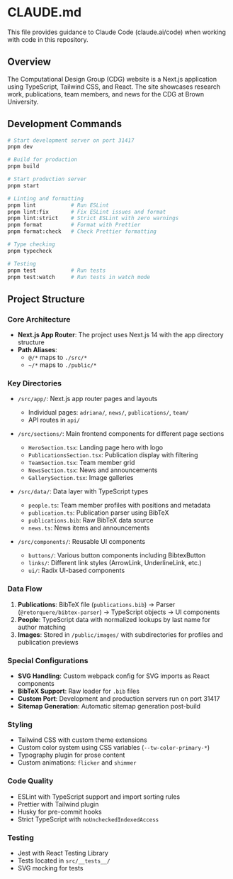# CLAUDE.md

This file provides guidance to Claude Code (claude.ai/code) when working with code in this repository.

## Overview

The Computational Design Group (CDG) website is a Next.js application using TypeScript, Tailwind CSS, and React. The site showcases research work, publications, team members, and news for the CDG at Brown University.

## Development Commands

```bash
# Start development server on port 31417
pnpm dev

# Build for production
pnpm build

# Start production server
pnpm start

# Linting and formatting
pnpm lint           # Run ESLint
pnpm lint:fix       # Fix ESLint issues and format
pnpm lint:strict    # Strict ESLint with zero warnings
pnpm format         # Format with Prettier
pnpm format:check   # Check Prettier formatting

# Type checking
pnpm typecheck

# Testing
pnpm test           # Run tests
pnpm test:watch     # Run tests in watch mode
```

## Project Structure

### Core Architecture

- **Next.js App Router**: The project uses Next.js 14 with the app directory structure
- **Path Aliases**:
  - `@/*` maps to `./src/*`
  - `~/*` maps to `./public/*`

### Key Directories

- `/src/app/`: Next.js app router pages and layouts
  - Individual pages: `adriana/`, `news/`, `publications/`, `team/`
  - API routes in `api/`
- `/src/sections/`: Main frontend components for different page sections

  - `HeroSection.tsx`: Landing page hero with logo
  - `PublicationsSection.tsx`: Publication display with filtering
  - `TeamSection.tsx`: Team member grid
  - `NewsSection.tsx`: News and announcements
  - `GallerySection.tsx`: Image galleries

- `/src/data/`: Data layer with TypeScript types

  - `people.ts`: Team member profiles with positions and metadata
  - `publication.ts`: Publication parser using BibTeX
  - `publications.bib`: Raw BibTeX data source
  - `news.ts`: News items and announcements

- `/src/components/`: Reusable UI components
  - `buttons/`: Various button components including BibtexButton
  - `links/`: Different link styles (ArrowLink, UnderlineLink, etc.)
  - `ui/`: Radix UI-based components

### Data Flow

1. **Publications**: BibTeX file (`publications.bib`) → Parser (`@retorquere/bibtex-parser`) → TypeScript objects → UI components
2. **People**: TypeScript data with normalized lookups by last name for author matching
3. **Images**: Stored in `/public/images/` with subdirectories for profiles and publication previews

### Special Configurations

- **SVG Handling**: Custom webpack config for SVG imports as React components
- **BibTeX Support**: Raw loader for `.bib` files
- **Custom Port**: Development and production servers run on port 31417
- **Sitemap Generation**: Automatic sitemap generation post-build

### Styling

- Tailwind CSS with custom theme extensions
- Custom color system using CSS variables (`--tw-color-primary-*`)
- Typography plugin for prose content
- Custom animations: `flicker` and `shimmer`

### Code Quality

- ESLint with TypeScript support and import sorting rules
- Prettier with Tailwind plugin
- Husky for pre-commit hooks
- Strict TypeScript with `noUncheckedIndexedAccess`

### Testing

- Jest with React Testing Library
- Tests located in `src/__tests__/`
- SVG mocking for tests
